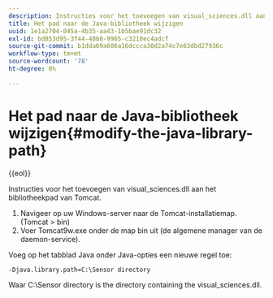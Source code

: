 ```yaml
---
description: Instructies voor het toevoegen van visual_sciences.dll aan het bibliotheekpad van Tomcat.
title: Het pad naar de Java-bibliotheek wijzigen
uuid: 1e1a2704-045a-4b35-aa43-1b5bae91dc32
exl-id: bd853d95-3f44-4860-9965-c3210ec4adcf
source-git-commit: b1dda69a606a16dccca30d2a74c7e63dbd27936c
workflow-type: tm+mt
source-wordcount: '78'
ht-degree: 0%

---
```


# Het pad naar de Java-bibliotheek wijzigen{#modify-the-java-library-path}

{{eol}}

Instructies voor het toevoegen van visual_sciences.dll aan het bibliotheekpad van Tomcat.

1. Navigeer op uw Windows-server naar de Tomcat-installatiemap. (Tomcat > bin)
1. Voer Tomcat9w.exe onder de map bin uit (de algemene manager van de daemon-service).

Voeg op het tabblad Java onder Java-opties een nieuwe regel toe:

```
-Djava.library.path=C:\Sensor directory
```

Waar C:\Sensor directory is the directory containing the visual_sciences.dll.
